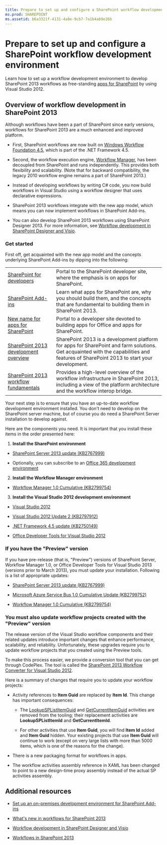 ```yaml
---
title: Prepare to set up and configure a SharePoint workflow development environment
ms.prod: SHAREPOINT
ms.assetid: b6a3321f-4131-4a8e-9cb7-7a1b4ab9e26b
---
```



# Prepare to set up and configure a SharePoint workflow development environment
Learn how to set up a workflow development environment to develop SharePoint 2013 workflows as free-standing  [apps for SharePoint](http://msdn.microsoft.com/library/fp179930.aspx) by using Visual Studio 2012.
## Overview of workflow development in SharePoint 2013

Although workflows have been a part of SharePoint since early versions, workflows for SharePoint 2013 are a much enhanced and improved platform. 
  
    
    

- First, SharePoint workflows are now built on  [Windows Workflow Foundation 4.5](http://msdn.microsoft.com/library/dd489441%28v=vs.110%29), which is part of the .NET Framework 4.5.
    
  
- Second, the workflow execution engine,  [Workflow Manager](http://msdn.microsoft.com/library/windowsazure/jj193528%28v=azure.10%29.aspx), has been decoupled from SharePoint and runs independently. This provides both flexibility and scalability. (Note that for backward compatibility, the legacy 2010 workflow engine remains a part of SharePoint 2013.)
    
  
- Instead of developing workflows by writing C# code, you now build workflows in Visual Studio using a workflow designer that uses declarative expressions.
    
  
- SharePoint 2013 workflows integrate with the new app model, which means you can now implement workflows in SharePoint Add-ins.
    
  
- You can also develop SharePoint 2013 workflows using SharePoint Designer 2013. For more information, see  [Workflow development in SharePoint Designer and Visio](workflow-development-in-sharepoint-designer-and-visio.md).
    
  

### Get started

First off, get acquainted with the new app model and the concepts underlying SharePoint Add-ins by dipping into the following: 
  
    
    

|||
|:-----|:-----|
| [SharePoint for developers](http://msdn.microsoft.com/en-us/sharepoint)|Portal to the SharePoint developer site, where the emphasis is on apps for SharePoint. |
| [SharePoint Add-ins](http://msdn.microsoft.com/library/cd1eda9e-8e54-4223-93a9-a6ea0d18df70%28Office.15%29.aspx)|Learn what apps for SharePoint are, why you should build them, and the concepts that are fundamental to building them in SharePoint 2013. |
| [New name for apps for SharePoint](http://msdn.microsoft.com/library/05b07b04-6c8b-4b7e-bd86-e32c589dfead%28Office.15%29.aspx)|Portal to a developer site devoted to building apps for Office and apps for SharePoint. |
| [SharePoint 2013 development overview](sharepoint-2013-development-overview.md)|SharePoint 2013 is a development platform for apps for SharePoint and farm solutions. Get acquainted with the capabilities and features of SharePoint 2013 to start your development. |
| [SharePoint 2013 workflow fundamentals](sharepoint-2013-workflow-fundamentals.md)|Provides a high-level overview of the workflow infrastructure in SharePoint 2013, including a view of the platform architecture and the workflow interop bridge. |
   
Your next step is to ensure that you have an up-to-date workflow development environment installed. You don't need to develop on the SharePoint server machine, but of course you do need a SharePoint Server installation to develop against.
  
    
    
Here are the components you need. It is important that you install these items in the order presented here:
  
    
    

1. **Install the SharePoint environment**
    
  -  [SharePoint Server 2013 update (KB2767999)](http://support.microsoft.com/kb/2767999)
    
  
  - Optionally, you can subscribe to an  [Office 365 development environment](http://msdn.microsoft.com/library/office/apps/fp179924%28v=office.15%29)
    
  
2. **Install the Workflow Manager environment**
    
  -  [Workflow Manager 1.0 Cumulative (KB2799754)](http://support.microsoft.com/kb/2799754/en-us)
    
  
3. **Install the Visual Studio 2012 development environment**
    
  -  [Visual Studio 2012](http://www.microsoft.com/visualstudio/eng/downloads#vs)
    
  
  -  [Visual Studio 2012 Update 2 (KB2797912)](http://support.microsoft.com/kb/2797912)
    
  
  -  [.NET Framework 4.5 update (KB2750149)](http://support.microsoft.com/kb/2750149/en-us)
    
  
  -  [Office Developer Tools for Visual Studio 2012](http://aka.ms/OfficeDevToolsForVS2012)
    
  

### If you have the "Preview" version

If you have pre-release (that is, "Preview") versions of SharePoint Server, Workflow Manager 1.0, or Office Developer Tools for Visual Studio 2013 (versions prior to March 2013), you must update your installation. Following is a list of appropriate updates:
  
    
    

-  [SharePoint Server 2013 update (KB2767999)](http://support.microsoft.com/kb/2767999)
    
  
-  [Microsoft Azure Service Bus 1.0 Cumulative Update (KB2799752)](http://support.microsoft.com/kb/2799752/en-us)
    
  
-  [Workflow Manager 1.0 Cumulative (KB2799754)](http://support.microsoft.com/kb/2799754/en-us)
    
  

### You must also update workflow projects created with the "Preview" version

The release version of the Visual Studio workflow components and their related updates introduce important changes that enhance performance, scalability, and reliability. Unfortunately, these upgrades require you to update workflow projects that you created using the Preview tools.
  
    
    
To make this process easier, we provide a conversion tool that you can get through CodePlex. The tool is called the  [SharePoint 2013 Workflow Converter for Visual Studio 2012](http://wfconverter.codeplex.com/).
  
    
    
Here is a summary of changes that require you to update your workflow projects:
  
    
    

- Activity references to **Item Guid** are replaced by **Item Id**. This change has important consequences:
    
  - The  [LookupSPListItemGuid](https://msdn.microsoft.com/library/Microsoft.SharePoint.WorkflowServices.Activities.LookupSPListItemGuid.aspx) and [GetCurrentItemGuid](https://msdn.microsoft.com/library/Microsoft.SharePoint.WorkflowServices.Activities.GetCurrentItemGuid.aspx) activities are removed from the tooling; their replacement activities are **LookupSPListItemId** and **GetCurrentItemId**.
    
  
  - For other activities that use **Item Guid**, you will find **Item Id** added and **Item Guid** hidden. Your existing projects that use **Item Guid** will continue to work (except on very large lists with more than 5000 items, which is one of the reasons for the change).
    
  
- There is a new packaging format for workflows in apps.
    
  
- The workflow activities assembly reference in XAML has been changed to point to a new design-time proxy assembly instead of the actual SP activities assembly.
    
  

## Additional resources
<a name="bk_addresources"> </a>


-  [Set up an on-premises development environment for SharePoint Add-ins](http://msdn.microsoft.com/library/b0878c12-27c9-4eea-ae3b-7e79e5a8838d%28Office.15%29.aspx)
    
  
-  [What's new in workflows for SharePoint 2013](what-s-new-in-workflows-for-sharepoint-2013.md)
    
  
-  [Workflow development in SharePoint Designer and Visio](workflow-development-in-sharepoint-designer-and-visio.md)
    
  
-  [Workflows in SharePoint 2013](workflows-in-sharepoint-2013.md)
    
  

